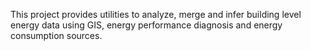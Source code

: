 This project provides utilities to analyze, merge and infer building level
energy data using GIS, energy performance diagnosis and energy consumption sources.